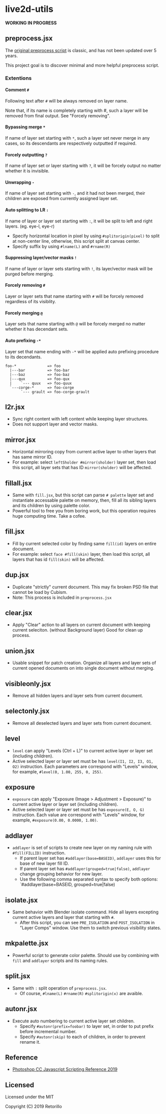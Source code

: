 # live2d-utils

**WORKING IN PROGRESS**

## preprocess.jsx

The [original preprocess script](http://sites.cybernoids.jp/cubism2/tools/jsx) is classic, and has not been updated over 5 years.

This project goal is to discover minimal and more helpful preprocess script.

### Extentions

#### Comment `#`

Following text after `#` will be always removed on layer name.

Note that, if its name is completely starting with #, such a layer will be removed from final output. See "Forcely removing".

#### Bypassing merge `*`

If name of layer set starting with `*`, such a layer set never merge in any cases, so its descendants are respectively outputted if required.

#### Forcely outputting `?`

If name of layer set or layer starting with `?`, it will be forcely output no matter whether it is invisible.

#### Unwrapping `-`

If name of layer set starting with `-`, and it had not been merged, their children are exposed from currently assigned layer set.

#### Auto splitting to LR `:`

If name of layer or layer set starting with `:`, it will be split to left and right layers. (eg. eye-l, eye-r)

- Specify horizontal location in pixel by using `#splitorigin(pixel)` to split at non-center line, otherwise, this script split at canvas center.
- Specify suffix by using `#lname(L)` and `#rname(R)`

#### Suppressing layer/vector masks `!`

If name of layer or layer sets starting with `!`, its layer/vector mask will be purged before merging.

#### Forcely removing `#`

Layer or layer sets that name starting with `#` will be forcely removed regardless of its visiblity.

#### Forcely merging `@`

Layer sets that name starting with `@` will be forcely merged no matter whether it has decendant sets.

#### Auto prefixing `-*`

Layer set that name ending with `-*` will be applied auto prefixing procedure to its decendants.

```
foo-*              => foo
  |---bar          => foo-bar
  |---baz          => foo-baz
  |---qux          => foo-qux
  |    `--- quux   => foo-quux
  `---corge-*      => foo-corge
       `--- grault => foo-corge-grault

```

## l2r.jsx

- Sync right content with left content while keeping layer structures.
- Does not support layer and vector masks.

## mirror.jsx

- Horizontal mirroring copy from current active layer to other layers that has same mirror ID.
- For example: select `leftSholder #mirror(sholder)` layer set, then load this script, all layer sets that has ID `mirror(sholder)` will be affected.

## fillall.jsx
  
- Same with `fill.jsx`, but this script can parse `# palette` layer set and instantiate accessable palette on memory, then, fill all its sibling layers and its children by using palette color.
- Powerful tool to free you from boring work, but this operation requires huge computing time. Take a cofee.

## fill.jsx
  
- Fill by current selected color by finding same `fill(id)` layers on entire document.
- For example: select `face #fill(skin)` layer, then load this script, all layers that has id `fill(skin)` will be affected.

## dup.jsx

- Duplicate "strictly" current document. This may fix broken PSD file that cannot be load by Cubism.
- Note: This process is included in `preprocess.jsx`

## clear.jsx

- Apply "Clear" action to all layers on current document with keeping current seleciton. (without Background layer) Good for clean up process.

## union.jsx

- Usable snippet for patch creation. Organize all layers and layer sets of current opened documents on into single document without merging.

## visibleonly.jsx

- Remove all hidden layers and layer sets from current document.

## selectonly.jsx

- Remove all deselected layers and layer sets from current document.

## level

- `level` can apply "Levels (Ctrl + L)" to current active layer or layer set (including children).
- Active selected layer or layer set must be has `level(I1, I2, I3, O1, O2)` instruction. Each parameters are correspond with "Levels" window, for example, `#level(0, 1.00, 255, 0, 255)`.

## exposure

- `exposure` can apply "Exposure (Image &gt; Adjustment &gt; Exposure)" to current active layer or layer set (including children).
- Active selected layer or layer set must be has `exposure(E, O, G)` instruction. Each value are correspond with "Levels" window, for example, `#exposure(0.00, 0.0000, 1.00)`.

## addlayer

- `addlayer` is set of scripts to create new layer on my naming rule with `#fill(FILLID)` instruction.
  - If parent layer set has `#addlayer(base=BASEID)`, `addlayer` uses this for base of new layer fill ID.
  - If parent layer set has `#addlayer(grouped=true|false)`, `addlayer` change grouping behavior for new layer.
  - Use the following comma separated syntax to specify both options: `#addlayer(base=BASEID, grouped=true|false)

## isolate.jsx

- Same behavior with Blender isolate command. Hide all layers excepting current active layers and layer that starting with `#`.
  - After this script, you can see `PRE_ISOLATION` and `POST_ISOLATION` in "Layer Comps" window. Use them to switch previous visibility states.

## mkpalette.jsx

- Powerful script to generate color palette. Should use by combining with `fill` and `addlayer` scripts and its naming rules.

## split.jsx

- Same with `:` split operation of `preprocess.jsx`.
  - Of course, `#lname(L)` `#rname(R)` `#splitorigin(x)` are avaible.

## autonr.jsx

- Execute auto numbering to current active layer set children.
  - Specify `#autonr(prefix=foobar)` to layer set, in order to put prefix before incremental number.
  - Specify `#autonr(skip)` to each of children, in order to prevent rename it.

## Reference

- [Photoshop CC Javascript Scripting Reference 2019](https://www.adobe.com/content/dam/acom/en/devnet/photoshop/pdfs/photoshop-cc-javascript-ref-2019.pdf)

## Licensed


Licensed under the MIT

Copyright (C) 2019 Retorillo

